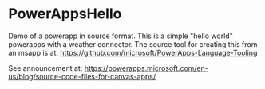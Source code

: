 # PowerAppsHello
Demo of a powerapp in source format.  This is a simple "hello world" powerapps with a weather connector. 
The source tool for creating this from an msapp is at: https://github.com/microsoft/PowerApps-Language-Tooling  

See announcement at: https://powerapps.microsoft.com/en-us/blog/source-code-files-for-canvas-apps/ 
